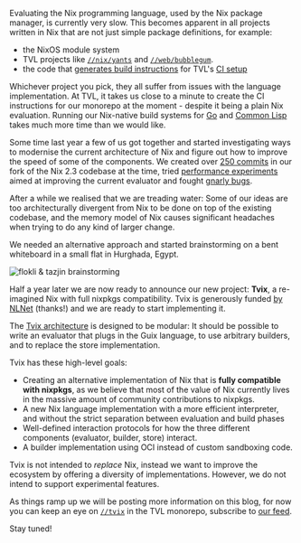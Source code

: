 Evaluating the Nix programming language, used by the Nix package
manager, is currently very slow. This becomes apparent in all projects
written in Nix that are not just simple package definitions, for
example:

* the NixOS module system
* TVL projects like
  [`//nix/yants`](https://at.tvl.fyi/?q=%2F%2Fnix%2Fyants) and
  [`//web/bubblegum`](https://at.tvl.fyi/?q=%2F%2Fweb%2Fbubblegum).
* the code that [generates build
  instructions](https://at.tvl.fyi/?q=%2F%2Fops%2Fpipelines) for TVL's
  [CI setup](https://tvl.fyi/builds)

Whichever project you pick, they all suffer from issues with the
language implementation. At TVL, it takes us close to a minute to
create the CI instructions for our monorepo at the moment - despite it
being a plain Nix evaluation. Running our Nix-native build systems for
[Go](https://code.tvl.fyi/about/nix/buildGo) and [Common
Lisp](https://code.tvl.fyi/about/nix/buildLisp) takes much more time
than we would like.

Some time last year a few of us got together and started investigating
ways to modernise the current architecture of Nix and figure out how
to improve the speed of some of the components. We created over [250
commits](https://cl.tvl.fyi/q/topic:tvix) in our fork of the Nix 2.3
codebase at the time, tried [performance
experiments](https://cl.tvl.fyi/c/depot/+/1123/) aimed at improving
the current evaluator and fought [gnarly
bugs](https://cl.tvl.fyi/c/depot/+/1504).

After a while we realised that we are treading water: Some of our
ideas are too architecturally divergent from Nix to be done on top of
the existing codebase, and the memory model of Nix causes significant
headaches when trying to do any kind of larger change.

We needed an alternative approach and started brainstorming on a bent
whiteboard in a small flat in Hurghada, Egypt.

![flokli & tazjin brainstorming](https://static.tvl.fyi/latest/files/flokli_tazjin_tvix.webp)

<!-- TODO(tazjin): Wait for adisbladis approval to use this picture
![adisbladis & tazjin brainstorming](https://static.tvl.fyi/latest/files/adisbladis_tazjin_tvix.webp)
-->

Half a year later we are now ready to announce our new project:
**Tvix**, a re-imagined Nix with full nixpkgs compatibility. Tvix is
generously funded [by NLNet](https://nlnet.nl/project/Tvix/) (thanks!)
and we are ready to start implementing it.

The [Tvix
architecture](https://code.tvl.fyi/about/tvix/docs/components.md) is
designed to be modular: It should be possible to write an evaluator
that plugs in the Guix language, to use arbitrary builders, and to
replace the store implementation.

Tvix has these high-level goals:

* Creating an alternative implementation of Nix that is **fully
  compatible with nixpkgs**, as we believe that most of the value of
  Nix currently lives in the massive amount of community contributions
  to nixpkgs.
* A new Nix language implementation with a more efficient interpreter,
  and without the strict separation between evaluation and build
  phases
* Well-defined interaction protocols for how the three different
  components (evaluator, builder, store) interact.
* A builder implementation using OCI instead of custom sandboxing
  code.

Tvix is not intended to *replace* Nix, instead we want to improve the
ecosystem by offering a diversity of implementations. However, we do
not intend to support experimental features.

As things ramp up we will be posting more information on this blog,
for now you can keep an eye on
[`//tvix`](https://cs.tvl.fyi/depot/-/tree/tvix) in the TVL monorepo,
subscribe to [our feed](https://tvl.fyi/feed.atom).

Stay tuned!
